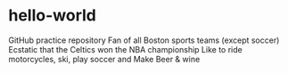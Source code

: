 # hello-world
GitHub practice repository
Fan of all Boston sports teams (except soccer)
Ecstatic that the Celtics won the NBA championship
Like to ride motorcycles, ski, play soccer and Make Beer & wine
